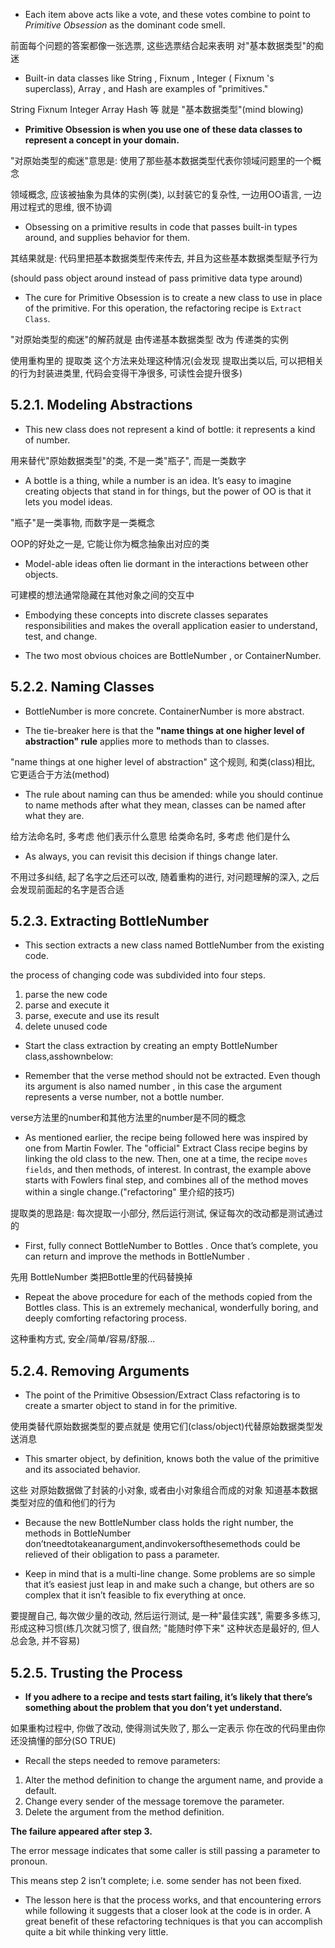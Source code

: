 + Each item above acts like a vote, and these votes combine to point to *Primitive Obsession* as the dominant code smell.

前面每个问题的答案都像一张选票, 这些选票结合起来表明 对"基本数据类型"的痴迷

+ Built-in data classes like String , Fixnum , Integer ( Fixnum 's superclass), Array , and Hash are examples of "primitives."

String Fixnum Integer Array Hash 等 就是 "基本数据类型"(mind blowing)

+ **Primitive Obsession is when you use one of these data classes to represent a concept in your domain.**

"对原始类型的痴迷"意思是: 使用了那些基本数据类型代表你领域问题里的一个概念

领域概念, 应该被抽象为具体的实例(类), 以封装它的复杂性, 一边用OO语言, 一边用过程式的思维, 很不协调

+ Obsessing on a primitive results in code that passes built-in types around, and supplies behavior for them.

其结果就是: 代码里把基本数据类型传来传去, 并且为这些基本数据类型赋予行为

(should pass object around instead of pass primitive data type around)

+ The cure for Primitive Obsession is to create a new class to use in place of the primitive. For this operation, the refactoring recipe is `Extract Class`.

"对原始类型的痴迷"的解药就是 由传递基本数据类型 改为 传递类的实例

使用重构里的 提取类 这个方法来处理这种情况(会发现 提取出类以后, 可以把相关的行为封装进类里, 代码会变得干净很多, 可读性会提升很多)

## 5.2.1. Modeling Abstractions

+ This new class does not represent a kind of bottle: it represents a kind of number.

用来替代"原始数据类型"的类, 不是一类"瓶子", 而是一类数字

+ A bottle is a thing, while a number is an idea. It’s easy to imagine creating objects that stand in for things, but the power of OO is that it lets you model ideas.

"瓶子"是一类事物, 而数字是一类概念

OOP的好处之一是, 它能让你为概念抽象出对应的类

+ Model-able ideas often lie dormant in the interactions between other objects.

可建模的想法通常隐藏在其他对象之间的交互中

+ Embodying these concepts into discrete classes separates responsibilities and makes the overall application easier to understand, test, and change.

+ The two most obvious choices are BottleNumber , or ContainerNumber.

## 5.2.2. Naming Classes

+ BottleNumber is more concrete. ContainerNumber is more abstract.

+ The tie-breaker here is that the **"name things at one higher level of abstraction" rule** applies more to methods than to classes.

"name things at one higher level of abstraction" 这个规则, 和类(class)相比, 它更适合于方法(method)

+ The rule about naming can thus be amended: while you should continue to name methods after what they mean, classes can be named after what they are.

给方法命名时, 多考虑 他们表示什么意思
给类命名时, 多考虑 他们是什么

+ As always, you can revisit this decision if things change later.

不用过多纠结, 起了名字之后还可以改, 随着重构的进行, 对问题理解的深入, 之后会发现前面起的名字是否合适

## 5.2.3. Extracting BottleNumber

+ This section extracts a new class named BottleNumber from the existing code.

the process of changing code was subdivided into four steps.
1. parse the new code
2. parse and execute it
3. parse, execute and use its result
4. delete unused code

+ Start the class extraction by creating an empty BottleNumber class,asshownbelow:

+ Remember that the verse method should not be extracted. Even though its argument is also named number , in this case the argument represents a verse number, not a bottle number.

verse方法里的number和其他方法里的number是不同的概念

+ As mentioned earlier, the recipe being followed here was inspired by one from Martin Fowler. The "official" Extract Class recipe begins by linking the old class to the new. Then, one at a time, the recipe `moves fields`, and then methods, of interest. In contrast, the example above starts with Fowlers final step, and combines all of the method moves within a single change.("refactoring" 里介绍的技巧)

提取类的思路是: 每次提取一小部分, 然后运行测试, 保证每次的改动都是测试通过的

+ First, fully connect BottleNumber to Bottles . Once that’s complete, you can return and improve the methods in BottleNumber .

先用 BottleNumber 类把Bottle里的代码替换掉

+ Repeat the above procedure for each of the methods copied from the Bottles class. This is an extremely mechanical, wonderfully boring, and deeply comforting refactoring process.

这种重构方式, 安全/简单/容易/舒服...

## 5.2.4. Removing Arguments

+ The point of the Primitive Obsession/Extract Class refactoring is to create a smarter object to stand in for the primitive.

使用类替代原始数据类型的要点就是 使用它们(class/object)代替原始数据类型发送消息

+ This smarter object, by definition, knows both the value of the primitive and its associated behavior.

这些 对原始数据做了封装的小对象, 或者由小对象组合而成的对象 知道基本数据类型对应的值和他们的行为

+ Because the new BottleNumber class holds the right number, the methods in BottleNumber don’tneedtotakeanargument,andinvokersofthesemethods could be relieved of their obligation to pass a parameter.

+ Keep in mind that is a multi-line change. Some problems are so simple that it’s easiest just leap in and make such a change, but others are so complex that it isn’t feasible to fix everything at once.

要提醒自己, 每次做少量的改动, 然后运行测试, 是一种"最佳实践", 需要多多练习, 形成这种习惯(练几次就习惯了, 很自然; "能随时停下来" 这种状态是最好的, 但人总会急, 并不容易)

## 5.2.5. Trusting the Process

+ **If you adhere to a recipe and tests start failing, it’s likely that there’s something about the problem that you don’t yet understand.**

如果重构过程中, 你做了改动, 使得测试失败了, 那么一定表示 你在改的代码里由你还没搞懂的部分(SO TRUE)

+ Recall the steps needed to remove parameters:

1. Alter the method definition to change the argument name, and provide a default.
2. Change every sender of  the message toremove the parameter.
3. Delete the argument from the method definition.

**The failure appeared after step 3.**

The error message indicates that some caller is still passing a parameter to pronoun.

This means step 2 isn’t complete; i.e. some sender has not been fixed.

+ The lesson here is that the process works, and that encountering errors while following it suggests that a closer look at the code is in order. A great benefit of these refactoring techniques is that you can accomplish quite a bit while thinking very little.

